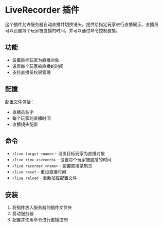 # LiveRecorder 插件

这个插件允许服务器自动直播并切换镜头，提供给指定玩家进行直播展示。直播员可以设置每个玩家被直播的时间，并可以通过命令控制直播。

## 功能
- 设置目标玩家为直播对象
- 设置每个玩家被直播的时间
- 支持直播员权限管理

## 配置
配置文件包括：
- 直播员名字
- 每个玩家的直播时间
- 直播镜头配置

## 命令
- `/live target <name>` - 设置目标玩家为直播对象
- `/live time <seconds>` - 设置每个玩家被直播的时间
- `/live recorder <name>` - 设置直播录制员
- `/live reset` - 重设直播时间
- `/live reload` - 重新加载配置文件

## 安装
1. 将插件放入服务器的插件文件夹
2. 启动服务器
3. 配置并使用命令进行直播控制

